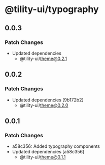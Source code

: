 # @tility-ui/typography

## 0.0.3

### Patch Changes

- Updated dependencies
  - @tility-ui/theme@0.2.1

## 0.0.2

### Patch Changes

- Updated dependencies [9b172b2]
  - @tility-ui/theme@0.2.0

## 0.0.1

### Patch Changes

- a58c356: Added typography components
- Updated dependencies [a58c356]
  - @tility-ui/theme@0.1.1
